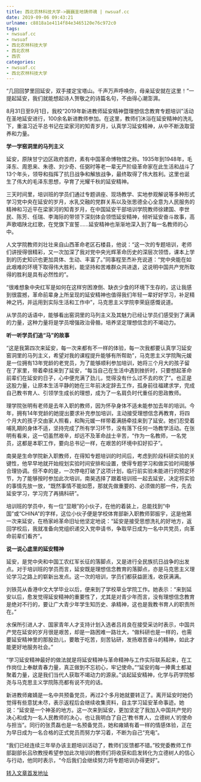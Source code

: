```yaml
---
title: 西北农林科技大学->巍巍圣地铸师魂 | nwsuaf.cc
date: 2019-09-06 09:43:21
urlname: c8818a1e4114f84e3465120e76c972c0
tags: 
- nwsuaf.cc
- nwsuaf
- 西北农林科技大学
- 西北农林
- 西农
categories:
- nwsuaf.cc
- 西北农林科技大学
---
```



“几回回梦里回延安，双手搂定宝塔山。千声万声呼唤你，母亲延安就在这里！”一提起延安，我们就能想起诗人贺敬之的诗篇名句，不由得心潮澎湃。

8月31日至9月1日，我校“2019年新进教师延安精神暨理想信念教育专题培训”活动在圣地延安进行，100余名新进教师参加。在这里，教师们沐浴在延安精神的洗礼下，重温习近平总书记在梁家河的知青岁月，认真学习延安精神，从中不断汲取营养和力量。

**学一学窑洞里的马列主义**

延安，原陕甘宁边区政府首府，素有中国革命博物馆之称。1935年到1948年，毛泽东、周恩来、朱德、刘少奇、任弼时等老一辈无产阶级革命家在此生活和战斗了13个年头，领导和指挥了抗日战争和解放战争，最终取得了伟大胜利。这里也诞生了伟大的毛泽东思想，孕育了光耀千秋的延安精神。

三天时间里，培训班的学员们通过专题讲座、现场教学、实地参观解说等多种形式学习党中央在延安的岁月，水乳交融的党群关系以及张思德全心全意为人民服务的精神和习近平在梁家河的知青岁月，在中国延安干部培训学院教师徐建国、李世民、陈芳、任瑞、李海际的带领下深刻体会领悟延安精神，倾听延安奋斗故事，高声歌唱陕北红歌，在党旗下宣誓......延安精神也渐渐地深入到了每一名教师的心中。

人文学院教师刘壮壮来自山西革命老区石楼县，他说：“这一次的专题培训，老师们讲授得很精彩，又一次加深了我对党中央光辉革命历史的深层次领悟，课本上学到的历史知识也更加具体、生动、丰富了。”同事程至杰补充说道：“党中央能在如此艰难的环境下取得伟大胜利，能坚持和苦难群众共进退，这说明中国共产党所取得的胜利是具有必然性的”。

“很难想象中央红军是如何在这样穷困潦倒、缺衣少食的环境下生存的，这让我感到很震撼，革命前辈身上所呈现的延安精神也值得我们年轻一辈好好学习，补足精神之钙，并运用到实际生活和工作中”，马克思主义学院李荣庭感慨说道。

从学员的话语中，能够看出窑洞里的马列主义及其魅力已经让学员们感受到了满满的力量，这种力量将是学员增强政治骨骼，培养坚定理想信念的不竭动力。

**听一听学员们追“马”的故事**

“这是我第四次来延安，每一次来都有不一样的体验，每一次我都要认真学习延安窑洞里的马列主义，希望对我的课程提升能够有所帮助”，马克思主义学院陶元媛是一位拥有13年党龄的老党员，为了能够顺利参加培训，她将三个月大的孩子留在了家里，带着牵挂来到了延安，“每当自己在生活中遇到挫折时，只要想起革命前辈们在延安的日子，心中便充满了劲儿，觉得没有什么过不去的坎了”。也正是这股力量，让原本生活平静的她在三年前决定辞去工作，孤身前往福建求学，完成自己教书育人、引领学生成长的理想，成为了一名肩负时代重任的思政教师。

理学院张明有老师是去年入职的教师，因为怀孕身体不适未能参加去年的培训。今年，拥有14年党龄的她提出要求补充参加培训，主动接受理想信念再教育，将四个月大的孩子交由家人照看，和陶元媛一样带着满肠牵挂来到了延安。她们忍受着哺乳期的身体不适，坚持完成了所有学习环节，没有落下任何一场教学活动。在张明有看来，这一切虽然艰辛，却远不及革命战士辛苦，“作为一名教师，一名党员，这都是本职工作，要向总书记一样，在艰苦的环境中扣好扣子”。

南昊是生命学院新入职教师，在得知专题培训的时间后，考虑到阶段科研实验的关键性，他早早地就开始规划实验时间安排和设置，使得专题学习和做实验时间能够合理协调。但不幸的是，一次停电打破了这项计划，临行前实验未能进行的预定环节，为了能够按时参加此次培训，南昊选择了跟着培训班一起去延安，决定将实验的事情先放一放，“既然事情不能如愿，那就先做重要的、必须做的那一件，先去延安学习，学习完了再搞科研”。

培训班的学员中，有一位“显眼”的小伙子，在他的着装上，总能找到“中国”或“CHINA”的字样，这位小伙子便是学校体育部新入职教师郭振宇，这是他第一次来延安，在杨家岭革命旧址他坚定地说：“延安是接受思想洗礼的好地方，返回学校后，我就准备向党组织递交入党申请书，争取早日成为一名中共党员，向革命前辈们看齐”。

**说一说心底里的延安精神**

延安，是党中央和中国工农红军长征的落脚点，又是进行全民族抗日战争的出发点。对于培训班的学员而言，延安既是理想信念教育的落脚点，亦是马克思主义理论学习之路上的崭新出发点。这一次的培训，学员们都获益匪浅，收获满满。

刘铁芫从香港中文大学毕业以后，便来到了学校草业学院工作。她表示：“来到延安以后，愈发觉得延安精神的重要性了，尤其是对青少年而言，没有理想信念教育是绝对不行的，要让广大青少年学生知历史、承精神，这也是我教书育人的职责所在。”

水保所引进人才、国家青年人才支持计划入选者吕肖良在接受采访时表示，中国共产党在延安的岁月很是艰苦，却是一路困难一路壮大，“做科研也是一样的，也需要延安精神里的那股劲儿，要敢于吃苦，刻苦钻研，发扬艰苦奋斗的精神，如此才能更好地服务社会。”

“学习延安精神最好的做法就是将延安精神与革命精神与工作实际联系起来，在工作岗位上奉献青春力量，真正做到不忘初心，牢记使命。”“延安的每一捧黄土都凝聚着力量，这是我们当代人获取不竭动力的源泉。”谈起延安精神，化学与药学院郁尧与马克思主义学院陈亮都有说不完的话。

新进教师雍婧是一名中共预备党员，再过2个多月她就要转正了。离开延安时她仍觉得有些意犹未尽，表示返程后会继续收集资料，自主学习延安革命事迹。她说：“延安是一个神圣的地方。这一次来到延安，更加坚定了我加入中国共产党的决心和成为一名人民教师的决心，也让我明白了自己‘教书育人，立德树人’的使命与担当”。同行的张贯磊也是一名预备党员，她和雍婧有着一样的情感体验，正在为早日成为一名合格的正式党员而努力学习着，不断为自己“充电”。

“我们已经连续三年举办该主题培训活动了，教师们反馈都不错。”校党委教师工作部副部长吕欣教授希望参加此次培训的教师们将收获和启发转化为立德树人的信心与行动，他同时表示，“今后我们会继续努力将专题培训办得更好”。





[转入文章首发地址](https://news.nwsuaf.edu.cn/xnxw/91577.htm)